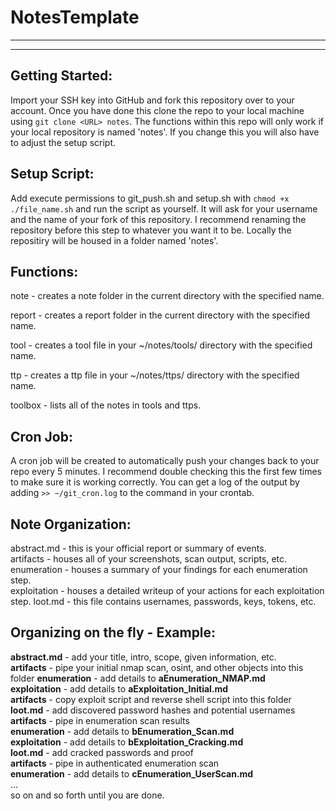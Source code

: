 # NotesTemplate
------------------------------------------------------------------
------------------------------------------------------------------
## Getting Started:

Import your SSH key into GitHub and fork this repository over to your account. Once you have done this clone the repo to your local machine using ```git clone <URL> notes```. The functions within this repo will only work if your local repository is named 'notes'. If you change this you will also have to adjust the setup script. 

## Setup Script:

Add execute permissions to git_push.sh and setup.sh with ```chmod +x ./file_name.sh``` and run the script as yourself. It will ask for your username and the name of your fork of this repository. I recommend renaming the repository before this step to whatever you want it to be. Locally the repositiry will be housed in a folder named 'notes'.

## Functions:
 
note <name>- creates a note folder in the current directory with the specified name. 

report <name> - creates a report folder in the current directory with the specified name.

tool <name> - creates a tool file in your ~/notes/tools/ directory with the specified name.

ttp <name> - creates a ttp file in your ~/notes/ttps/ directory with the specified name. 

toolbox <name> - lists all of the notes in tools and ttps. 

## Cron Job:

A cron job will be created to automatically push your changes back to your repo every 5 minutes. I recommend double checking this the first few times to make sure it is working correctly. You can get a log of the output by adding ```>> ~/git_cron.log``` to the command in your crontab. 
 
## Note Organization:
 
abstract.md - this is your official report or summary of events.  
artifacts - houses all of your screenshots, scan output, scripts, etc.   
enumeration - houses a summary of your findings for each enumeration step.  
exploitation - houses a detailed writeup of your actions for each exploitation step. 
loot.md - this file contains usernames, passwords, keys, tokens, etc.  
 
## Organizing on the fly - Example:
 
**abstract.md** - add your title, intro, scope, given information, etc.  
**artifacts** - pipe your initial nmap scan, osint, and other objects into this folder 
**enumeration** - add details to **aEnumeration_NMAP.md**  
**exploitation** - add details to **aExploitation_Initial.md**  
**artifacts** - copy exploit script and reverse shell script into this folder  
**loot.md** - add discovered password hashes and potential usernames  
**artifacts** - pipe in enumeration scan results  
**enumeration** - add details to **bEnumeration_Scan.md**  
**exploitation** - add details to **bExploitation_Cracking.md**  
**loot.md** - add cracked passwords and proof  
**artifacts** - pipe in authenticated enumeration scan  
**enumeration** - add details to **cEnumeration_UserScan.md**  
...  
so on and so forth until you are done. 

 
